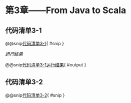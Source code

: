 # 第3章——From Java to Scala

## 代码清单3-1

@@snip[代码清单3-1](../../main/scala/chapter3/Greetings.java){ #snip }

*运行结果*

@@snip[代码清单3-1运行结果](../../main/scala/chapter3/output/Greetings.output){ #output }

## 代码清单3-2

@@snip[代码清单3-2](../../main/scala/chapter3/Greet.scala){ #snip }

